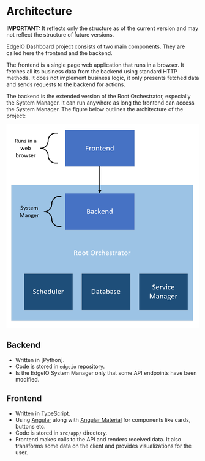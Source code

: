 # Architecture

**IMPORTANT:** It reflects only the structure as of the current version and may not reflect the structure of
future versions.

EdgeIO Dashboard project consists of two main components. They are called here the
frontend and the backend.

The frontend is a single page web application that runs in a browser. It fetches all its
business data from the backend using standard HTTP methods. It does not implement business logic,
it only presents fetched data and sends requests to the backend for actions.

The backend is the extended version of the Root Orchestrator, especially the System Manager.
It can run anywhere as long the frontend can access the System Manager. 
The figure below outlines the architecture of the project:

![Architecture Overview](../images/architecture.png)

## Backend

- Written in [Python].
- Code is stored in `edgeio` repository.
- Is the EdgeIO System Manager only that some API endpoints have been modified.

## Frontend

- Written in [TypeScript](https://www.typescriptlang.org/).
- Using [Angular](https://angular.io/) along with [Angular Material](https://material.angular.io/) for components like cards, buttons etc.
- Code is stored in `src/app/` directory.
- Frontend makes calls to the API and renders received data. It also transforms some data on the client and provides visualizations for the user.
